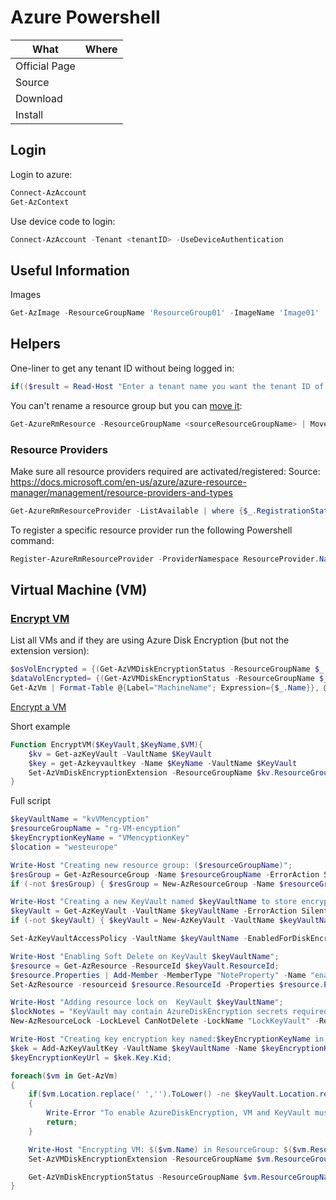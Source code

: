 # Azure Powershell

| What          | Where |
|---------------|-------|
| Official Page |       |
| Source        |       |
| Download      |       |
| Install       |       |

## Login

Login to azure:

``` ps1
Connect-AzAccount
Get-AzContext
```

Use device code to login:

``` ps1
Connect-AzAccount -Tenant <tenantID> -UseDeviceAuthentication
```

## Useful Information

Images

``` ps1
Get-AzImage -ResourceGroupName 'ResourceGroup01' -ImageName 'Image01'
```

## Helpers

One-liner to get any tenant ID without being logged in:

``` ps1
if(($result = Read-Host "Enter a tenant name you want the tenant ID of: ") -eq ''){"You need to add a tenant name"}else{Write-Host('TenantID: ' + (Invoke-WebRequest https://login.windows.net/$result.onmicrosoft.com/.well-known/openid-configuration|ConvertFrom-Json).token_endpoint.Split('/')[3])}
```

You can't rename a resource group but you can [move it](https://docs.microsoft.com/en-us/azure/azure-resource-manager/management/move-resource-group-and-subscription):

``` ps1
Get-AzureRmResource -ResourceGroupName <sourceResourceGroupName> | Move-AzureRmResource -DestinationResourceGroupName <destResourceGroupName>
```

### Resource Providers

Make sure all resource providers required are activated/registered:
Source: <https://docs.microsoft.com/en-us/azure/azure-resource-manager/management/resource-providers-and-types>

``` ps1
Get-AzureRmResourceProvider -ListAvailable | where {$_.RegistrationState -eq "Registered"} | Select ProviderNamespace, RegistrationState
```

To register a specific resource provider run the following Powershell command:

``` ps1
Register-AzureRmResourceProvider -ProviderNamespace ResourceProvider.Name
```

## Virtual Machine (VM)

### [Encrypt VM](https://docs.microsoft.com/en-us/azure/virtual-machines/disk-encryption-overview)

List all VMs and if they are using Azure Disk Encryption (but not the extension version):

``` ps1
$osVolEncrypted = {(Get-AzVMDiskEncryptionStatus -ResourceGroupName $_.ResourceGroupName -VMName $_.Name).OsVolumeEncrypted}
$dataVolEncrypted= {(Get-AzVMDiskEncryptionStatus -ResourceGroupName $_.ResourceGroupName -VMName $_.Name).DataVolumesEncrypted}
Get-AzVm | Format-Table @{Label="MachineName"; Expression={$_.Name}}, @{Label="OsVolumeEncrypted"; Expression=$osVolEncrypted}, @{Label="DataVolumesEncrypted"; Expression=$dataVolEncrypted}
```

[Encrypt a VM](https://docs.microsoft.com/en-us/azure/virtual-machines/windows/disk-encryption-sample-scripts)

Short example

``` ps1
Function EncryptVM($KeyVault,$KeyName,$VM){
    $kv = Get-azKeyVault -VaultName $KeyVault
    $key = get-Azkeyvaultkey -Name $KeyName -VaultName $KeyVault
    Set-AzVmDiskEncryptionExtension -ResourceGroupName $kv.ResourceGroupName -DiskEncryptionKeyVaultId  $kv.ResourceID -DiskEncryptionKeyVaultUrl $kv.VaultURI -VMName $VM -KeyEncryptionKeyVaultId $kv.ResourceID -KeyEncryptionKeyUrl $key.id -SkipVmBackup -VolumeType "All"
}
```

Full script

``` ps1
$keyVaultName = "kvVMencyption"
$resourceGroupName = "rg-VM-encyption"
$keyEncryptionKeyName = "VMencyptionKey"
$location = "westeurope"

Write-Host "Creating new resource group: ($resourceGroupName)";
$resGroup = Get-AzResourceGroup -Name $resourceGroupName -ErrorAction SilentlyContinue;
if (-not $resGroup) { $resGroup = New-AzResourceGroup -Name $resourceGroupName -Location $location; }

Write-Host "Creating a new KeyVault named $keyVaultName to store encryption keys";
$keyVault = Get-AzKeyVault -VaultName $keyVaultName -ErrorAction SilentlyContinue;
if (-not $keyVault) { $keyVault = New-AzKeyVault -VaultName $keyVaultName -ResourceGroupName $resourceGroupName -Sku Standard -Location $location; }

Set-AzKeyVaultAccessPolicy -VaultName $keyVaultName -EnabledForDiskEncryption;

Write-Host "Enabling Soft Delete on KeyVault $keyVaultName";
$resource = Get-AzResource -ResourceId $keyVault.ResourceId;
$resource.Properties | Add-Member -MemberType "NoteProperty" -Name "enableSoftDelete" -Value "true" -Force;
Set-AzResource -resourceid $resource.ResourceId -Properties $resource.Properties -Force;

Write-Host "Adding resource lock on  KeyVault $keyVaultName";
$lockNotes = "KeyVault may contain AzureDiskEncryption secrets required to boot encrypted VMs";
New-AzResourceLock -LockLevel CanNotDelete -LockName "LockKeyVault" -ResourceName $resource.Name -ResourceType $resource.ResourceType -ResourceGroupName $resource.ResourceGroupName -LockNotes $lockNotes -Force;

Write-Host "Creating key encryption key named:$keyEncryptionKeyName in Key Vault: $keyVaultName";
$kek = Add-AzKeyVaultKey -VaultName $keyVaultName -Name $keyEncryptionKeyName -Destination Software -ErrorAction SilentlyContinue;
$keyEncryptionKeyUrl = $kek.Key.Kid;

foreach($vm in Get-AzVm)
{
    if($vm.Location.replace(' ','').ToLower() -ne $keyVault.Location.replace(' ','').ToLower())
    {
        Write-Error "To enable AzureDiskEncryption, VM and KeyVault must belong to same subscription and same region. vm Location:  $($vm.Location.ToLower()) , keyVault Location: $($keyVault.Location.ToLower())";
        return;
    }

    Write-Host "Encrypting VM: $($vm.Name) in ResourceGroup: $($vm.ResourceGroupName) " -foregroundcolor Green;
    Set-AzVMDiskEncryptionExtension -ResourceGroupName $vm.ResourceGroupName -VMName $vm.Name -DiskEncryptionKeyVaultUrl $diskEncryptionKeyVaultUrl -DiskEncryptionKeyVaultId $keyVaultResourceId -KeyEncryptionKeyUrl $keyEncryptionKeyUrl -KeyEncryptionKeyVaultId $keyVaultResourceId -VolumeType 'All';

    Get-AzVmDiskEncryptionStatus -ResourceGroupName $vm.ResourceGroupName -VMName $vm.Name;
}
```
